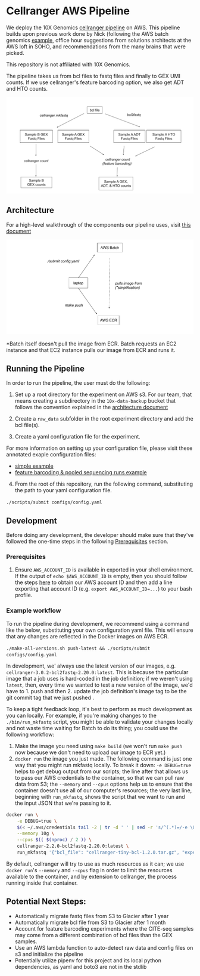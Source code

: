 # Cellranger AWS Pipeline

We deploy the 10X Genomics [cellranger
pipeline][cellranger_documentation] on AWS. This pipeline builds upon
previous work done by Nick (following the AWS batch genomics
[example][batch_genomics_tutorial], office hour suggestions from
solutions architects at the AWS loft in SOHO, and recommendations from
the many brains that were picked.

This repository is not affiliated with 10X Genomics.

The pipeline takes us from bcl files to fastq files and finally to GEX
UMI counts. If we use cellranger's feature barcoding option, we also
get ADT and HTO counts.

![A diagram of the cellranger pipeline][cellranger_pipeline_diagram]

## Architecture
For a high-level walkthrough of the components our pipeline uses, visit
[this document](./docs/Architecture.md)

![A diagram of high-level pipeline architecture][architecture_diagram]

*Batch itself doesn't pull the image from ECR. Batch requests an EC2 
instance and that EC2 instance pulls our image from ECR and runs it.

## Running the Pipeline
In order to run the pipeline, the user must do the following:

1. Set up a root directory for the experiment on AWS s3. For our team, that means
creating a subdirectory in the `10x-data-backup` bucket that follows the convention
explained in the [architecture document](./docs/Architecture.md)

2. Create a `raw_data` subfolder in the root experiment directory and add the bcl 
file(s).

3. Create a yaml configuration file for the experiment.

For more information on setting up your configuration file, please visit these
annotated exaple configuration files:
 - [simple example](./docs/example-config-simple.yaml)
 - [feature barcoding & pooled sequencing runs example](./docs/example-config-pooled-feature-barcoding.yaml)

4. From the root of this repository, run the following command, substituting the
path to your yaml configuration file.

`./scripts/submit configs/config.yaml`

## Development

Before doing any development, the developer should make sure that they've followed the one-time steps in the following [Prerequisites](#Prerequisites) section.

### Prerequisites

1. Ensure `AWS_ACCOUNT_ID` is available in exported in your shell
   environment. If the output of `echo $AWS_ACCOUNT_ID` is empty, then
   you should follow the steps
   [here](https://docs.aws.amazon.com/general/latest/gr/acct-identifiers.html)
   to obtain our AWS account ID and then add a line exporting that
   account ID (e.g. `export AWS_ACCOUNT_ID=...`) to your bash profile.

### Example workflow

To run the pipeline during development, we recommend using a command like the below, 
substituting your own configuration yaml file. This will ensure that any changes 
are reflected in the Docker images on AWS ECR.

`./make-all-versions.sh push-latest && ./scripts/submit configs/config.yaml`

In development, we' always use the latest version of our images, e.g. `cellranger-3.0.2-bcl2fastq-2.20.0:latest`. This is because the particular image that a job uses is hard-coded in the job definition; if we weren't using `latest`, then, every time we wanted to test a new version of the image, we'd have to 1. push and then 2. update the job definition's image tag to be the git commit tag that we just pushed .

To keep a tight feedback loop, it's best to perform as much development as you
can locally. For example, if you're making changes to the `./bin/run_mkfastq` script, you might be able to validate your changes locally and not waste time waiting for Batch to do its thing; you could use the following workflow:

1. Make the image you need using `make build` (we won't run `make push` now because we don't need to upload our image to ECR yet.)
2. `docker run` the image you just made. The following command is just one way that you might run mkfastq locally. To break it down: `-e DEBUG=true` helps to get debug output from our scripts; the line after that allows us to pass our AWS credentials to the container, so that we can pull raw data from S3; the `--memory` and `--cpus` options help us to ensure that the container doesn't use all of our computer's resources; the very last line, beginning with `run_mkfastq`, shows the script that we want to run and the input JSON that we're passing to it. 
```sh
docker run \
    -e DEBUG=true \
    $(< ~/.aws/credentials tail -2 | tr -d ' ' | sed -r 's/^(.*)=/-e \U\1=\E/' | tr '\n' ' ') \
    --memory 10g \
    --cpus $(( $(nproc) / 2 )) \
    cellranger-2.2.0-bcl2fastq-2.20.0:latest \
    run_mkfastq '{"bcl_file": "cellranger-tiny-bcl-1.2.0.tar.gz", "experiment_name": "runtinybcl_himc0_111618", "run_id": "tinybcl", "samples": [{"name": "test_sample", "index_location": "SI-P03-C9"}]}'
```

By default, cellranger will try to use as much resources as it can; we
use `docker run`'s `--memory` and `--cpus` flag in order to limit the
resources available to the container, and by extension to cellranger,
the process running inside that container.

## Potential Next Steps:
- Automatically migrate fastq files from S3 to Glacier after 1 year
- Automatically migrate bcl file from S3 to Glacier after 1 month
- Account for feature barcoding experiments where the CITE-seq samples may come
from a different combination of bcl files than the GEX samples.
- Use an AWS lambda function to auto-detect raw data and config files on s3 and
initialize the pipeline
- Potentially utilize pipenv for this project and its local python dependencies, 
as yaml and boto3 are not in the stdlib

[cellranger_pipeline_diagram]: docs/cellranger_pipeline_diagram.png
[architecture_diagram]: docs/cellranger_pipeline_archictecture.png
[batch_genomics_tutorial]: https://aws.amazon.com/blogs/compute/building-high-throughput-genomics-batch-workflows-on-aws-introduction-part-1-of-4/
[cellranger_documentation]: https://support.10xgenomics.com/single-cell-gene-expression/software/pipelines/latest/what-is-cell-ranger
